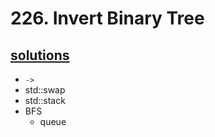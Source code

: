 # 226. Invert Binary Tree

## [solutions](https://leetcode.com/problems/invert-binary-tree/#/solutions)

+ `->`
+ std::swap
+ std::stack
+ BFS
    + queue
